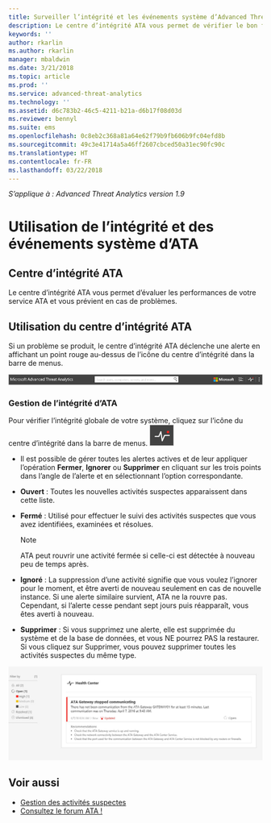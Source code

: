 ```yaml
---
title: Surveiller l’intégrité et les événements système d’Advanced Threat Analytics | Microsoft Docs
description: Le centre d’intégrité ATA vous permet de vérifier le bon fonctionnement du service ATA, d’être alerté en cas de problèmes potentiels et de voir les événements système dans l’observateur d’événements.
keywords: ''
author: rkarlin
ms.author: rkarlin
manager: mbaldwin
ms.date: 3/21/2018
ms.topic: article
ms.prod: ''
ms.service: advanced-threat-analytics
ms.technology: ''
ms.assetid: d6c783b2-46c5-4211-b21a-d6b17f08d03d
ms.reviewer: bennyl
ms.suite: ems
ms.openlocfilehash: 0c8eb2c368a81a64e62f79b9fb606b9fc04efd8b
ms.sourcegitcommit: 49c3e41714a5a46ff2607cbced50a31ec90fc90c
ms.translationtype: HT
ms.contentlocale: fr-FR
ms.lasthandoff: 03/22/2018
---
```

*S’applique à : Advanced Threat Analytics version 1.9*


# <a name="working-with-ata-system-health-and-events"></a>Utilisation de l’intégrité et des événements système d’ATA

## <a name="ata-health-center"></a>Centre d’intégrité ATA
Le centre d’intégrité ATA vous permet d’évaluer les performances de votre service ATA et vous prévient en cas de problèmes.

## <a name="working-with-the-ata-health-center"></a>Utilisation du centre d’intégrité ATA
Si un problème se produit, le centre d’intégrité ATA déclenche une alerte en affichant un point rouge au-dessus de l’icône du centre d’intégrité dans la barre de menus.

![Barre d’outils du point rouge dans le centre d’intégrité ATA](media/ATA-Health-Center-Alert-red-dot.png)

### <a name="managing-ata-health"></a>Gestion de l’intégrité d’ATA
Pour vérifier l’intégrité globale de votre système, cliquez sur l’icône du centre d’intégrité dans la barre de menus. ![Icône du centre d’intégrité ATA](media/ATA-red-dot.png)

-   Il est possible de gérer toutes les alertes actives et de leur appliquer l’opération **Fermer**, **Ignorer** ou **Supprimer** en cliquant sur les trois points dans l’angle de l’alerte et en sélectionnant l’option correspondante.

-   **Ouvert** : Toutes les nouvelles activités suspectes apparaissent dans cette liste.

-   **Fermé** : Utilisé pour effectuer le suivi des activités suspectes que vous avez identifiées, examinées et résolues.

    > [!NOTE]
    > ATA peut rouvrir une activité fermée si celle-ci est détectée à nouveau peu de temps après.

-   **Ignoré** : La suppression d’une activité signifie que vous voulez l’ignorer pour le moment, et être averti de nouveau seulement en cas de nouvelle instance. Si une alerte similaire survient, ATA ne la rouvre pas. Cependant, si l’alerte cesse pendant sept jours puis réapparaît, vous êtes averti à nouveau.

- **Supprimer** : Si vous supprimez une alerte, elle est supprimée du système et de la base de données, et vous NE pourrez PAS la restaurer. Si vous cliquez sur Supprimer, vous pouvez supprimer toutes les activités suspectes du même type.



![Image de problèmes dans le centre d’intégrité ATA](media/ATA-Health-Issue.JPG)






## <a name="see-also"></a>Voir aussi

- [Gestion des activités suspectes](working-with-suspicious-activities.md)
- [Consultez le forum ATA !](https://social.technet.microsoft.com/Forums/security/home?forum=mata)
